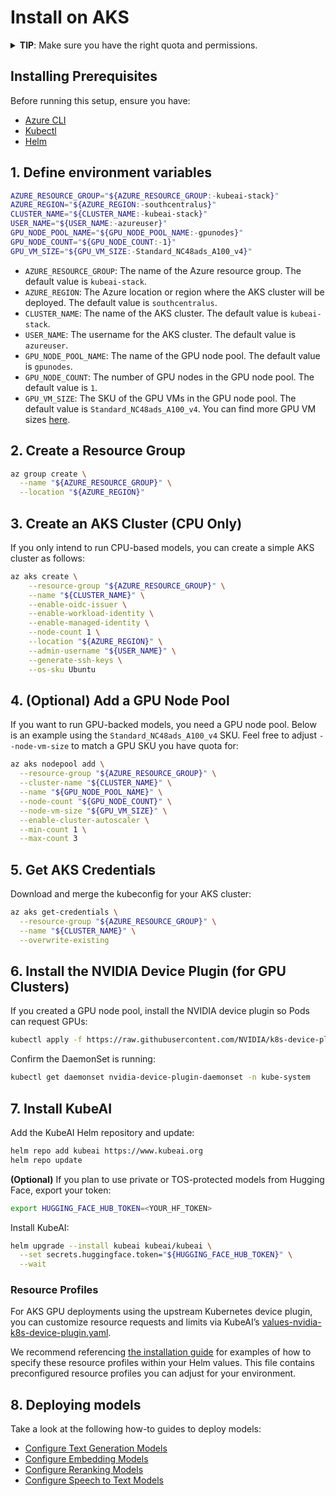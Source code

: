 # Install on AKS

<details markdown="1">
<summary><b>TIP</b>: Make sure you have the right quota and permissions.</summary>

- Confirm you have enough quota for GPU-enabled node SKUs (like `Standard_NC48ads_A100_v4`).
- Verify that you have the right permissions and that the account you use with Azure CLI can create AKS clusters, node pools, etc.
</details>

## Installing Prerequisites

Before running this setup, ensure you have:

- [Azure CLI](https://learn.microsoft.com/en-us/cli/azure/install-azure-cli)
- [Kubectl](https://kubernetes.io/docs/tasks/tools/#kubectl)
- [Helm](https://helm.sh/docs/intro/install/)

## 1. Define environment variables

```bash
AZURE_RESOURCE_GROUP="${AZURE_RESOURCE_GROUP:-kubeai-stack}"
AZURE_REGION="${AZURE_REGION:-southcentralus}"
CLUSTER_NAME="${CLUSTER_NAME:-kubeai-stack}"
USER_NAME="${USER_NAME:-azureuser}"
GPU_NODE_POOL_NAME="${GPU_NODE_POOL_NAME:-gpunodes}"
GPU_NODE_COUNT="${GPU_NODE_COUNT:-1}"
GPU_VM_SIZE="${GPU_VM_SIZE:-Standard_NC48ads_A100_v4}"
```

- `AZURE_RESOURCE_GROUP`: The name of the Azure resource group. The default value is `kubeai-stack`.
- `AZURE_REGION`: The Azure location or region where the AKS cluster will be deployed. The default value is `southcentralus`.
- `CLUSTER_NAME`: The name of the AKS cluster. The default value is `kubeai-stack`.
- `USER_NAME`: The username for the AKS cluster. The default value is `azureuser`.
- `GPU_NODE_POOL_NAME`: The name of the GPU node pool. The default value is `gpunodes`.
- `GPU_NODE_COUNT`: The number of GPU nodes in the GPU node pool. The default value is `1`.
- `GPU_VM_SIZE`: The SKU of the GPU VMs in the GPU node pool. The default value is `Standard_NC48ads_A100_v4`. You can find more GPU VM sizes [here](https://learn.microsoft.com/en-us/azure/virtual-machines/sizes/overview#gpu-accelerated).

## 2. Create a Resource Group

```bash
az group create \
  --name "${AZURE_RESOURCE_GROUP}" \
  --location "${AZURE_REGION}"
```

## 3. Create an AKS Cluster (CPU Only)

If you only intend to run CPU-based models, you can create a simple AKS cluster as follows:

```bash
az aks create \
    --resource-group "${AZURE_RESOURCE_GROUP}" \
    --name "${CLUSTER_NAME}" \
    --enable-oidc-issuer \
    --enable-workload-identity \
    --enable-managed-identity \
    --node-count 1 \
    --location "${AZURE_REGION}" \
    --admin-username "${USER_NAME}" \
    --generate-ssh-keys \
    --os-sku Ubuntu
```

## 4. (Optional) Add a GPU Node Pool

If you want to run GPU-backed models, you need a GPU node pool. Below is an example using the `Standard_NC48ads_A100_v4` SKU. Feel free to adjust `--node-vm-size` to match a GPU SKU you have quota for:

```bash
az aks nodepool add \
  --resource-group "${AZURE_RESOURCE_GROUP}" \
  --cluster-name "${CLUSTER_NAME}" \
  --name "${GPU_NODE_POOL_NAME}" \
  --node-count "${GPU_NODE_COUNT}" \
  --node-vm-size "${GPU_VM_SIZE}" \
  --enable-cluster-autoscaler \
  --min-count 1 \
  --max-count 3
```

## 5. Get AKS Credentials

Download and merge the kubeconfig for your AKS cluster:

```bash
az aks get-credentials \
  --resource-group "${AZURE_RESOURCE_GROUP}" \
  --name "${CLUSTER_NAME}" \
  --overwrite-existing
```

## 6. Install the NVIDIA Device Plugin (for GPU Clusters)

If you created a GPU node pool, install the NVIDIA device plugin so Pods can request GPUs:

```bash
kubectl apply -f https://raw.githubusercontent.com/NVIDIA/k8s-device-plugin/v0.17.1/deployments/static/nvidia-device-plugin.yml
```

Confirm the DaemonSet is running:

```bash
kubectl get daemonset nvidia-device-plugin-daemonset -n kube-system
```

## 7. Install KubeAI

Add the KubeAI Helm repository and update:

```bash
helm repo add kubeai https://www.kubeai.org
helm repo update
```

**(Optional)** If you plan to use private or TOS-protected models from Hugging Face, export your token:

```bash
export HUGGING_FACE_HUB_TOKEN=<YOUR_HF_TOKEN>
```

Install KubeAI:

```bash
helm upgrade --install kubeai kubeai/kubeai \
  --set secrets.huggingface.token="${HUGGING_FACE_HUB_TOKEN}" \
  --wait
```

### Resource Profiles

For AKS GPU deployments using the upstream Kubernetes device plugin, you can customize resource requests and limits via KubeAI’s [values-nvidia-k8s-device-plugin.yaml](https://github.com/kubeai-project/kubeai/blob/main/charts/kubeai/values-nvidia-k8s-device-plugin.yaml).

We recommend referencing [the installation guide](../any/#installation-using-nvidia-gpus) for examples of how to specify these resource profiles within your Helm values. This file contains preconfigured resource profiles you can adjust for your environment.

## 8. Deploying models

Take a look at the following how-to guides to deploy models:

- [Configure Text Generation Models](../how-to/configure-text-generation-models.md)
- [Configure Embedding Models](../how-to/configure-embedding-models.md)
- [Configure Reranking Models](../how-to/configure-reranking-models.md)
- [Configure Speech to Text Models](../how-to/configure-speech-to-text.md)
